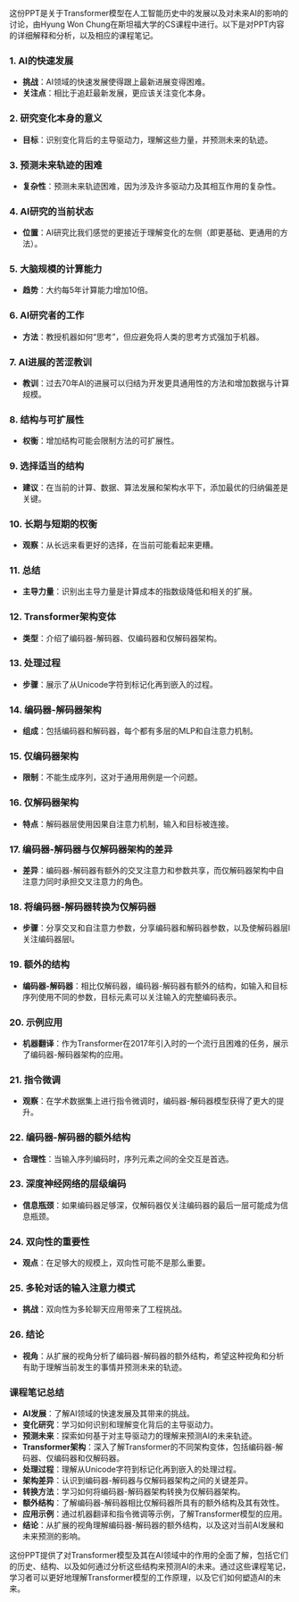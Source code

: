 这份PPT是关于Transformer模型在人工智能历史中的发展以及对未来AI的影响的讨论，由Hyung Won Chung在斯坦福大学的CS课程中进行。以下是对PPT内容的详细解释和分析，以及相应的课程笔记。

### 1. AI的快速发展
- **挑战**：AI领域的快速发展使得跟上最新进展变得困难。
- **关注点**：相比于追赶最新发展，更应该关注变化本身。

### 2. 研究变化本身的意义
- **目标**：识别变化背后的主导驱动力，理解这些力量，并预测未来的轨迹。

### 3. 预测未来轨迹的困难
- **复杂性**：预测未来轨迹困难，因为涉及许多驱动力及其相互作用的复杂性。

### 4. AI研究的当前状态
- **位置**：AI研究比我们感觉的更接近于理解变化的左侧（即更基础、更通用的方法）。

### 5. 大脑规模的计算能力
- **趋势**：大约每5年计算能力增加10倍。

### 6. AI研究者的工作
- **方法**：教授机器如何“思考”，但应避免将人类的思考方式强加于机器。

### 7. AI进展的苦涩教训
- **教训**：过去70年AI的进展可以归结为开发更具通用性的方法和增加数据与计算规模。

### 8. 结构与可扩展性
- **权衡**：增加结构可能会限制方法的可扩展性。

### 9. 选择适当的结构
- **建议**：在当前的计算、数据、算法发展和架构水平下，添加最优的归纳偏差是关键。

### 10. 长期与短期的权衡
- **观察**：从长远来看更好的选择，在当前可能看起来更糟。

### 11. 总结
- **主导力量**：识别出主导力量是计算成本的指数级降低和相关的扩展。

### 12. Transformer架构变体
- **类型**：介绍了编码器-解码器、仅编码器和仅解码器架构。

### 13. 处理过程
- **步骤**：展示了从Unicode字符到标记化再到嵌入的过程。

### 14. 编码器-解码器架构
- **组成**：包括编码器和解码器，每个都有多层的MLP和自注意力机制。

### 15. 仅编码器架构
- **限制**：不能生成序列，这对于通用用例是一个问题。

### 16. 仅解码器架构
- **特点**：解码器层使用因果自注意力机制，输入和目标被连接。

### 17. 编码器-解码器与仅解码器架构的差异
- **差异**：编码器-解码器有额外的交叉注意力和参数共享，而仅解码器架构中自注意力同时承担交叉注意力的角色。

### 18. 将编码器-解码器转换为仅解码器
- **步骤**：分享交叉和自注意力参数，分享编码器和解码器参数，以及使解码器层l关注编码器层l。

### 19. 额外的结构
- **编码器-解码器**：相比仅解码器，编码器-解码器有额外的结构，如输入和目标序列使用不同的参数，目标元素可以关注输入的完整编码表示。

### 20. 示例应用
- **机器翻译**：作为Transformer在2017年引入时的一个流行且困难的任务，展示了编码器-解码器架构的应用。

### 21. 指令微调
- **观察**：在学术数据集上进行指令微调时，编码器-解码器模型获得了更大的提升。

### 22. 编码器-解码器的额外结构
- **合理性**：当输入序列编码时，序列元素之间的全交互是首选。

### 23. 深度神经网络的层级编码
- **信息瓶颈**：如果编码器足够深，仅解码器仅关注编码器的最后一层可能成为信息瓶颈。

### 24. 双向性的重要性
- **观点**：在足够大的规模上，双向性可能不是那么重要。

### 25. 多轮对话的输入注意力模式
- **挑战**：双向性为多轮聊天应用带来了工程挑战。

### 26. 结论
- **视角**：从扩展的视角分析了编码器-解码器的额外结构，希望这种视角和分析有助于理解当前发生的事情并预测未来的轨迹。

### 课程笔记总结
- **AI发展**：了解AI领域的快速发展及其带来的挑战。
- **变化研究**：学习如何识别和理解变化背后的主导驱动力。
- **预测未来**：探索如何基于对主导驱动力的理解来预测AI的未来轨迹。
- **Transformer架构**：深入了解Transformer的不同架构变体，包括编码器-解码器、仅编码器和仅解码器。
- **处理过程**：理解从Unicode字符到标记化再到嵌入的处理过程。
- **架构差异**：认识到编码器-解码器与仅解码器架构之间的关键差异。
- **转换方法**：学习如何将编码器-解码器架构转换为仅解码器架构。
- **额外结构**：了解编码器-解码器相比仅解码器所具有的额外结构及其有效性。
- **应用示例**：通过机器翻译和指令微调等示例，了解Transformer模型的应用。
- **结论**：从扩展的视角理解编码器-解码器的额外结构，以及这对当前AI发展和未来预测的影响。

这份PPT提供了对Transformer模型及其在AI领域中的作用的全面了解，包括它们的历史、结构、以及如何通过分析这些结构来预测AI的未来。通过这些课程笔记，学习者可以更好地理解Transformer模型的工作原理，以及它们如何塑造AI的未来。